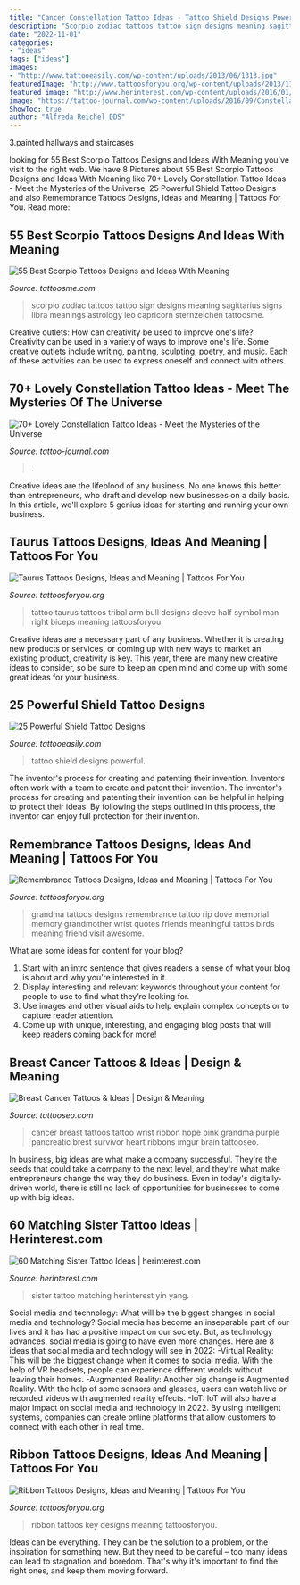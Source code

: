```yaml
---
title: "Cancer Constellation Tattoo Ideas - Tattoo Shield Designs Powerful"
description: "Scorpio zodiac tattoos tattoo sign designs meaning sagittarius signs libra meanings astrology leo capricorn sternzeichen tattoosme"
date: "2022-11-01"
categories:
- "ideas"
tags: ["ideas"]
images:
- "http://www.tattooeasily.com/wp-content/uploads/2013/06/1313.jpg"
featuredImage: "http://www.tattoosforyou.org/wp-content/uploads/2013/11/Key-and-Ribbon-Tattoos.jpg"
featured_image: "http://www.herinterest.com/wp-content/uploads/2016/01/sister-matching-tattoo_13.jpg"
image: "https://tattoo-journal.com/wp-content/uploads/2016/09/Constellation-Tattoo_-1.jpg"
ShowToc: true
author: "Alfreda Reichel DDS"
---
```



3.painted hallways and staircases

	

		
looking for 55 Best Scorpio Tattoos Designs and Ideas With Meaning you've visit to the right web. We have 8 Pictures about 55 Best Scorpio Tattoos Designs and Ideas With Meaning like 70+ Lovely Constellation Tattoo Ideas - Meet the Mysteries of the Universe, 25 Powerful Shield Tattoo Designs and also Remembrance Tattoos Designs, Ideas and Meaning | Tattoos For You. Read more:
		
    
## 55 Best Scorpio Tattoos Designs And Ideas With Meaning

<img loading=lazy src="https://tattoosme.com/wp-content/uploads/Best-scorpio-zodiac-tattoos.jpg" onerror="this.onerror=null;this.src='https://tse2.mm.bing.net/th?id=OIP.nEZzKk84xLT3ufhBp_w_IwAAAA&amp;pid=15.1';" alt="55 Best Scorpio Tattoos Designs and Ideas With Meaning">

_Source: tattoosme.com_

>scorpio zodiac tattoos tattoo sign designs meaning sagittarius signs libra meanings astrology leo capricorn sternzeichen tattoosme. 

	

Creative outlets: How can creativity be used to improve one's life?
Creativity can be used in a variety of ways to improve one's life. Some creative outlets include writing, painting, sculpting, poetry, and music. Each of these activities can be used to express oneself and connect with others.

    
## 70+ Lovely Constellation Tattoo Ideas - Meet The Mysteries Of The Universe

<img loading=lazy src="https://tattoo-journal.com/wp-content/uploads/2016/09/Constellation-Tattoo_-1.jpg" onerror="this.onerror=null;this.src='https://tse3.mm.bing.net/th?id=OIP.xFf6UnNTbIpP9p40u4LqtgHaHa&amp;pid=15.1';" alt="70+ Lovely Constellation Tattoo Ideas - Meet the Mysteries of the Universe">

_Source: tattoo-journal.com_

>. 

	

Creative ideas are the lifeblood of any business. No one knows this better than entrepreneurs, who draft and develop new businesses on a daily basis. In this article, we'll explore 5 genius ideas for starting and running your own business.

    
## Taurus Tattoos Designs, Ideas And Meaning | Tattoos For You

<img loading=lazy src="http://www.tattoosforyou.org/wp-content/uploads/2013/10/Taurus-Bull-Tattoos.jpg" onerror="this.onerror=null;this.src='https://tse3.mm.bing.net/th?id=OIP.Bzsjt9MVAppytawT_gS9fgHaJ4&amp;pid=15.1';" alt="Taurus Tattoos Designs, Ideas and Meaning | Tattoos For You">

_Source: tattoosforyou.org_

>tattoo taurus tattoos tribal arm bull designs sleeve half symbol man right biceps meaning tattoosforyou. 

	

Creative ideas are a necessary part of any business. Whether it is creating new products or services, or coming up with new ways to market an existing product, creativity is key. This year, there are many new creative ideas to consider, so be sure to keep an open mind and come up with some great ideas for your business.

    
## 25 Powerful Shield Tattoo Designs

<img loading=lazy src="http://www.tattooeasily.com/wp-content/uploads/2013/06/1313.jpg" onerror="this.onerror=null;this.src='https://tse4.mm.bing.net/th?id=OIP.zbcklhJhCTtK_myoumOyhQHaJ4&amp;pid=15.1';" alt="25 Powerful Shield Tattoo Designs">

_Source: tattooeasily.com_

>tattoo shield designs powerful. 

	

The inventor's process for creating and patenting their invention.
Inventors often work with a team to create and patent their invention. The inventor's process for creating and patenting their invention can be helpful in helping to protect their ideas. By following the steps outlined in this process, the inventor can enjoy full protection for their invention.

    
## Remembrance Tattoos Designs, Ideas And Meaning | Tattoos For You

<img loading=lazy src="https://www.tattoosforyou.org/wp-content/uploads/2016/05/Remembrance-Tattoos-for-Grandma.jpg" onerror="this.onerror=null;this.src='https://tse4.mm.bing.net/th?id=OIP.qpSdsUIcW-m8OcKPnUqhywHaJ3&amp;pid=15.1';" alt="Remembrance Tattoos Designs, Ideas and Meaning | Tattoos For You">

_Source: tattoosforyou.org_

>grandma tattoos designs remembrance tattoo rip dove memorial memory grandmother wrist quotes friends meaningful tattos birds meaning friend visit awesome. 

	

What are some ideas for content for your blog?
1. Start with an intro sentence that gives readers a sense of what your blog is about and why you’re interested in it.
2. Display interesting and relevant keywords throughout your content for people to use to find what they’re looking for.
3. Use images and other visual aids to help explain complex concepts or to capture reader attention.
4. Come up with unique, interesting, and engaging blog posts that will keep readers coming back for more!

    
## Breast Cancer Tattoos &amp; Ideas | Design &amp; Meaning

<img loading=lazy src="http://www.tattooseo.com/wp-content/uploads/2016/03/Breast-Cancer-Tattoos-12.jpg" onerror="this.onerror=null;this.src='https://tse4.mm.bing.net/th?id=OIP.rbmAY05E36vT3hunmGuFWQAAAA&amp;pid=15.1';" alt="Breast Cancer Tattoos &amp; Ideas | Design &amp; Meaning">

_Source: tattooseo.com_

>cancer breast tattoos tattoo wrist ribbon hope pink grandma purple pancreatic brest survivor heart ribbons imgur brain tattooseo. 

	

In business, big ideas are what make a company successful. They're the seeds that could take a company to the next level, and they're what make entrepreneurs change the way they do business. Even in today's digitally-driven world, there is still no lack of opportunities for businesses to come up with big ideas.

    
## 60 Matching Sister Tattoo Ideas | Herinterest.com

<img loading=lazy src="http://www.herinterest.com/wp-content/uploads/2016/01/sister-matching-tattoo_13.jpg" onerror="this.onerror=null;this.src='https://tse2.mm.bing.net/th?id=OIP.KRxOfEfFL5dB-gXNbPHEUAHaJ4&amp;pid=15.1';" alt="60 Matching Sister Tattoo Ideas | herinterest.com">

_Source: herinterest.com_

>sister tattoo matching herinterest yin yang. 

	

Social media and technology: What will be the biggest changes in social media and technology?
Social media has become an inseparable part of our lives and it has had a positive impact on our society. But, as technology advances, social media is going to have even more changes. Here are 8 ideas that social media and technology will see in 2022: 
-Virtual Reality: This will be the biggest change when it comes to social media. With the help of VR headsets, people can experience different worlds without leaving their homes. 
-Augmented Reality: Another big change is Augmented Reality. With the help of some sensors and glasses, users can watch live or recorded videos with augmented reality effects. 
-IoT: IoT will also have a major impact on social media and technology in 2022. By using intelligent systems, companies can create online platforms that allow customers to connect with each other in real time.

    
## Ribbon Tattoos Designs, Ideas And Meaning | Tattoos For You

<img loading=lazy src="http://www.tattoosforyou.org/wp-content/uploads/2013/11/Key-and-Ribbon-Tattoos.jpg" onerror="this.onerror=null;this.src='https://tse2.mm.bing.net/th?id=OIP.Qwl0aKdyokQSx5VfXxJo9gHaLH&amp;pid=15.1';" alt="Ribbon Tattoos Designs, Ideas and Meaning | Tattoos For You">

_Source: tattoosforyou.org_

>ribbon tattoos key designs meaning tattoosforyou. 

	

Ideas can be everything. They can be the solution to a problem, or the inspiration for something new. But they need to be careful – too many ideas can lead to stagnation and boredom. That's why it's important to find the right ones, and keep them moving forward.

